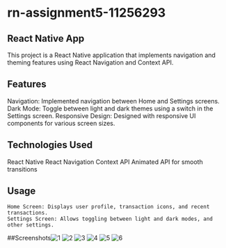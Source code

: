 # rn-assignment5-11256293

## React Native App

This project is a React Native application that implements navigation and theming features using React Navigation and Context API.

## Features
Navigation: Implemented navigation between Home and Settings screens.
Dark Mode: Toggle between light and dark themes using a switch in the Settings screen.
Responsive Design: Designed with responsive UI components for various screen sizes.

##  Technologies Used
React Native
React Navigation
Context API
Animated API for smooth transitions



 ##   Usage

    Home Screen: Displays user profile, transaction icons, and recent transactions.
    Settings Screen: Allows toggling between light and dark modes, and other settings.
##Screenshots![1](https://github.com/LouisaEco/rn-assignment5-11256293/assets/147488916/77cb5d11-14b7-431b-b3a4-dbd63ad3fa3a)
![2](https://github.com/LouisaEco/rn-assignment5-11256293/assets/147488916/bd78647a-15fc-49cb-b188-aad31061e182)
![3](https://github.com/LouisaEco/rn-assignment5-11256293/assets/147488916/2a4d021b-6fa8-4788-a24b-1fd51609ef82)
![4](https://github.com/LouisaEco/rn-assignment5-11256293/assets/147488916/46495a9a-71d1-45f7-8f6e-5a432efc3d10)
![5](https://github.com/LouisaEco/rn-assignment5-11256293/assets/147488916/1115226a-3ded-43d7-bca4-6153f725dcc1)
![6](https://github.com/LouisaEco/rn-assignment5-11256293/assets/147488916/1691c97d-5215-411c-b480-1068bc3f36ed)
